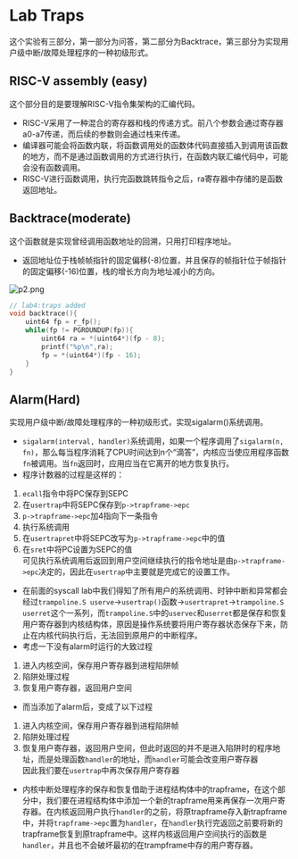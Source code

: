 # Lab Traps
这个实验有三部分，第一部分为问答，第二部分为Backtrace，第三部分为实现用户级中断/故障处理程序的一种初级形式。
## RISC-V assembly (easy)
这个部分目的是要理解RISC-V指令集架构的汇编代码。
- RISC-V采用了一种混合的寄存器和栈的传递方式。前八个参数会通过寄存器a0-a7传递，而后续的参数则会通过栈来传递。
- 编译器可能会将函数内联，将函数调用处的函数体代码直接插入到调用该函数的地方，而不是通过函数调用的方式进行执行，在函数内联汇编代码中，可能会没有函数调用。
- RISC-V进行函数调用，执行完函数跳转指令之后，ra寄存器中存储的是函数返回地址。
## Backtrace(moderate)
这个函数就是实现曾经调用函数地址的回溯，只用打印程序地址。
- 返回地址位于栈帧帧指针的固定偏移(-8)位置，并且保存的帧指针位于帧指针的固定偏移(-16)位置，栈的增长方向为地址减小的方向。

![p2.png](https://p1-juejin.byteimg.com/tos-cn-i-k3u1fbpfcp/61d7365448f149639545b21b4bfcbad9~tplv-k3u1fbpfcp-jj-mark:0:0:0:0:q75.image#?w=1087&h=752&s=169785&e=png&b=fefefe)

```c
// lab4:traps added
void backtrace(){
    uint64 fp = r_fp();
    while(fp != PGROUNDUP(fp)){
        uint64 ra = *(uint64*)(fp - 8);
        printf("%p\n",ra);
        fp = *(uint64*)(fp - 16);
    }
}
```
## Alarm(Hard)
实现用户级中断/故障处理程序的一种初级形式，实现sigalarm()系统调用。
- `sigalarm(interval, handler)`系统调用，如果一个程序调用了`sigalarm(n, fn)`，那么每当程序消耗了CPU时间达到n个“滴答”，内核应当使应用程序函数`fn`被调用。当`fn`返回时，应用应当在它离开的地方恢复执行。
- 程序计数器的过程是这样的：

1.  `ecall`指令中将PC保存到SEPC
1.  在`usertrap`中将SEPC保存到`p->trapframe->epc`
1.  `p->trapframe->epc`加4指向下一条指令
1.  执行系统调用
1.  在`usertrapret`中将SEPC改写为`p->trapframe->epc`中的值
1.  在`sret`中将PC设置为SEPC的值     
可见执行系统调用后返回到用户空间继续执行的指令地址是由`p->trapframe->epc`决定的，因此在`usertrap`中主要就是完成它的设置工作。
- 在前面的syscall lab中我们得知了所有用户的系统调用、时钟中断和异常都会经过`trampoline.S userve`->`usertrap()`函数->`usertrapret`->`trampoline.S userret`这个一系列，而`trampoline.S`中的`uservec`和`userret`都是保存和恢复用户寄存器到内核结构体，原因是操作系统要将用户寄存器状态保存下来，防止在内核代码执行后，无法回到原用户的中断程序。
- 考虑一下没有alarm时运行的大致过程
1.  进入内核空间，保存用户寄存器到进程陷阱帧
1.  陷阱处理过程
1.  恢复用户寄存器，返回用户空间   
- 而当添加了alarm后，变成了以下过程
1.  进入内核空间，保存用户寄存器到进程陷阱帧
1.  陷阱处理过程
1.  恢复用户寄存器，返回用户空间，但此时返回的并不是进入陷阱时的程序地址，而是处理函数`handler`的地址，而`handler`可能会改变用户寄存器                 
因此我们要在`usertrap`中再次保存用户寄存器
- 内核中断处理程序的保存和恢复借助于进程结构体中的trapframe，在这个部分中，我们要在进程结构体中添加一个新的trapframe用来再保存一次用户寄存器。在内核返回用户执行`handler`的之前，将原trapframe存入新trapframe中，并将`trapframe->epc`置为`handler`，在`handler`执行完返回之前要将新的trapframe恢复到原trapframe中。这样内核返回用户空间执行的函数是`handler`，并且也不会破坏最初的在trampframe中存的用户寄存器。

